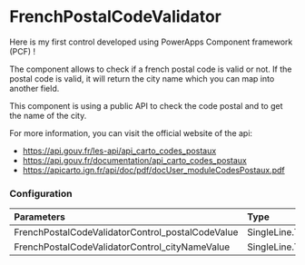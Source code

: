 # FrenchPostalCodeValidator

Here is my first control developed using PowerApps Component framework (PCF) !

The component allows to check if a french postal code is valid or not. If the postal code is valid, it will return the city name which you can map into another field.

This component is using a public API to check the code postal and to get the name of the city.

For more information, you can visit the official website of the api:
- https://api.gouv.fr/les-api/api_carto_codes_postaux
- https://api.gouv.fr/documentation/api_carto_codes_postaux
- https://apicarto.ign.fr/api/doc/pdf/docUser_moduleCodesPostaux.pdf


### Configuration
|Parameters|Type|Required|
|:---------|:---------------|:----:|
|FrenchPostalCodeValidatorControl_postalCodeValue|SingleLine.Text|Yes|
|FrenchPostalCodeValidatorControl_cityNameValue|SingleLine.Text|No|
